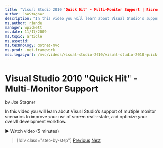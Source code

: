 ```yaml
---
title: "Visual Studio 2010 "Quick Hit" - Multi-Monitor Support | Microsoft Docs"
author: JoeStagner
description: "In this video you will learn about Visual Studio's support of multiple monitor scenarios to improve your use of screen real-estate, and optimize your overall..."
ms.author: riande
manager: wpickett
ms.date: 11/11/2009
ms.topic: article
ms.assetid: 
ms.technology: dotnet-mvc
ms.prod: .net-framework
msc.legacyurl: /mvc/videos/visual-studio-2010/visual-studio-2010-quick-hit-multi-monitor-support
---
```

Visual Studio 2010 "Quick Hit" - Multi-Monitor Support
====================
by [Joe Stagner](https://github.com/JoeStagner)

In this video you will learn about Visual Studio's support of multiple monitor scenarios to improve your use of screen real-estate, and optimize your overall development workflow. 

[&#9654; Watch video (5 minutes)](https://channel9.msdn.com/Blogs/ASP-NET-Site-Videos/visual-studio-2010-quick-hit-multi-monitor-support)

>[!div class="step-by-step"]
[Previous](visual-studio-2010-quick-hit-intellisense-smart-lists.md)
[Next](visual-studio-2010-quick-hit-new-web-project-template.md)